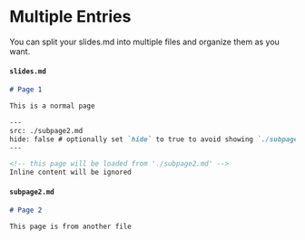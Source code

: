 # Multiple Entries

You can split your slides.md into multiple files and organize them as you want.

#### `slides.md`

```markdown
# Page 1

This is a normal page

---
src: ./subpage2.md
hide: false # optionally set `hide` to true to avoid showing `./subpage2.md`
---

<!-- this page will be loaded from './subpage2.md' -->
Inline content will be ignored
```

#### `subpage2.md`

```markdown
# Page 2

This page is from another file
```
